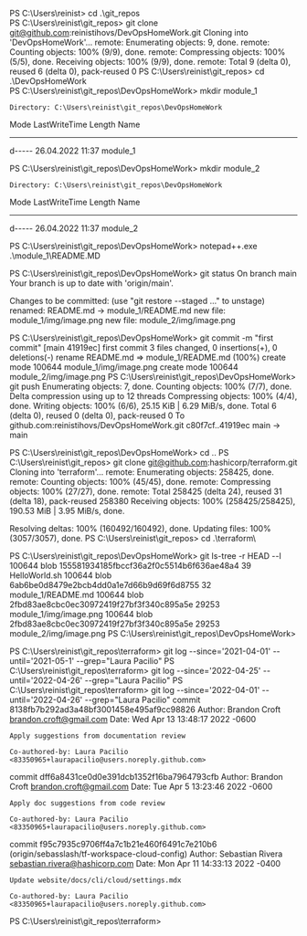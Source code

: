 
PS C:\Users\reinist> cd .\git_repos\
PS C:\Users\reinist\git_repos> git clone git@github.com:reinistihovs/DevOpsHomeWork.git
Cloning into 'DevOpsHomeWork'...
remote: Enumerating objects: 9, done.
remote: Counting objects: 100% (9/9), done.
remote: Compressing objects: 100% (5/5), done.
Receiving objects: 100% (9/9), done.
remote: Total 9 (delta 0), reused 6 (delta 0), pack-reused 0
PS C:\Users\reinist\git_repos> cd .\DevOpsHomeWork\
PS C:\Users\reinist\git_repos\DevOpsHomeWork> mkdir module_1


    Directory: C:\Users\reinist\git_repos\DevOpsHomeWork


Mode                 LastWriteTime         Length Name
----                 -------------         ------ ----
d-----        26.04.2022     11:37                module_1


PS C:\Users\reinist\git_repos\DevOpsHomeWork> mkdir module_2


    Directory: C:\Users\reinist\git_repos\DevOpsHomeWork


Mode                 LastWriteTime         Length Name
----                 -------------         ------ ----
d-----        26.04.2022     11:37                module_2


PS C:\Users\reinist\git_repos\DevOpsHomeWork> notepad++.exe .\module_1\README.MD

PS C:\Users\reinist\git_repos\DevOpsHomeWork> git status
On branch main
Your branch is up to date with 'origin/main'.

Changes to be committed:
  (use "git restore --staged <file>..." to unstage)
        renamed:    README.md -> module_1/README.md
        new file:   module_1/img/image.png
        new file:   module_2/img/image.png

PS C:\Users\reinist\git_repos\DevOpsHomeWork> git commit -m "first commit"
[main 41919ec] first commit
 3 files changed, 0 insertions(+), 0 deletions(-)
 rename README.md => module_1/README.md (100%)
 create mode 100644 module_1/img/image.png
 create mode 100644 module_2/img/image.png
PS C:\Users\reinist\git_repos\DevOpsHomeWork> git push
Enumerating objects: 7, done.
Counting objects: 100% (7/7), done.
Delta compression using up to 12 threads
Compressing objects: 100% (4/4), done.
Writing objects: 100% (6/6), 25.15 KiB | 6.29 MiB/s, done.
Total 6 (delta 0), reused 0 (delta 0), pack-reused 0
To github.com:reinistihovs/DevOpsHomeWork.git
   c80f7cf..41919ec  main -> main

PS C:\Users\reinist\git_repos\DevOpsHomeWork> cd ..
PS C:\Users\reinist\git_repos> git clone git@github.com:hashicorp/terraform.git
Cloning into 'terraform'...
remote: Enumerating objects: 258425, done.
remote: Counting objects: 100% (45/45), done.
remote: Compressing objects: 100% (27/27), done.
remote: Total 258425 (delta 24), reused 31 (delta 18), pack-reused 258380
Receiving objects: 100% (258425/258425), 190.53 MiB | 3.95 MiB/s, done.

Resolving deltas: 100% (160492/160492), done.
Updating files: 100% (3057/3057), done.
PS C:\Users\reinist\git_repos> cd .\terraform\


PS C:\Users\reinist\git_repos\DevOpsHomeWork> git ls-tree -r HEAD --l
100644 blob 155581934185fbccf36a2f0c5514b6f636ae48a4      39    HelloWorld.sh
100644 blob 6ab6be0d8479e2bcb4dd0a1e7d66b9d69f6d8755      32    module_1/README.md
100644 blob 2fbd83ae8cbc0ec30972419f27bf3f340c895a5e   29253    module_1/img/image.png
100644 blob 2fbd83ae8cbc0ec30972419f27bf3f340c895a5e   29253    module_2/img/image.png
PS C:\Users\reinist\git_repos\DevOpsHomeWork>

PS C:\Users\reinist\git_repos\terraform> git log --since='2021-04-01' --until='2021-05-1' --grep="Laura Pacilio"
PS C:\Users\reinist\git_repos\terraform> git log --since='2022-04-25' --until='2022-04-26' --grep="Laura Pacilio"
PS C:\Users\reinist\git_repos\terraform> git log --since='2022-04-01' --until='2022-04-26' --grep="Laura Pacilio"
commit 8138fb7b292ad3a48bf3001458e495af9cc98826
Author: Brandon Croft <brandon.croft@gmail.com>
Date:   Wed Apr 13 13:48:17 2022 -0600

    Apply suggestions from documentation review

    Co-authored-by: Laura Pacilio <83350965+laurapacilio@users.noreply.github.com>

commit dff6a8431ce0d0e391dcb1352f16ba7964793cfb
Author: Brandon Croft <brandon.croft@gmail.com>
Date:   Tue Apr 5 13:23:46 2022 -0600

    Apply doc suggestions from code review

    Co-authored-by: Laura Pacilio <83350965+laurapacilio@users.noreply.github.com>

commit f95c7935c9706ff4a7c1b21e460f6491c7e210b6 (origin/sebasslash/tf-workspace-cloud-config)
Author: Sebastian Rivera <sebastian.rivera@hashicorp.com>
Date:   Mon Apr 11 14:33:13 2022 -0400

    Update website/docs/cli/cloud/settings.mdx

    Co-authored-by: Laura Pacilio <83350965+laurapacilio@users.noreply.github.com>
PS C:\Users\reinist\git_repos\terraform>